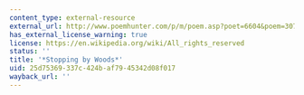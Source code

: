 ```yaml
---
content_type: external-resource
external_url: http://www.poemhunter.com/p/m/poem.asp?poet=6604&poem=30795
has_external_license_warning: true
license: https://en.wikipedia.org/wiki/All_rights_reserved
status: ''
title: '*Stopping by Woods*'
uid: 25d75369-337c-424b-af79-45342d08f017
wayback_url: ''
---
```

